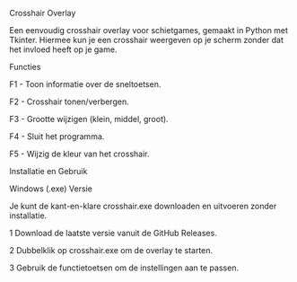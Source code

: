 Crosshair Overlay

Een eenvoudig crosshair overlay voor schietgames, gemaakt in Python met Tkinter. Hiermee kun je een crosshair weergeven op je scherm zonder dat het invloed heeft op je game.

Functies

F1 - Toon informatie over de sneltoetsen.

F2 - Crosshair tonen/verbergen.

F3 - Grootte wijzigen (klein, middel, groot).

F4 - Sluit het programma.

F5 - Wijzig de kleur van het crosshair.

Installatie en Gebruik

Windows (.exe) Versie

Je kunt de kant-en-klare crosshair.exe downloaden en uitvoeren zonder installatie.

1 Download de laatste versie vanuit de GitHub Releases.

2 Dubbelklik op crosshair.exe om de overlay te starten.

3 Gebruik de functietoetsen om de instellingen aan te passen.
